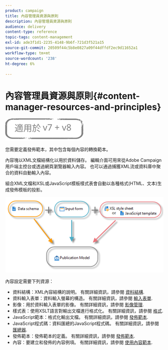 ```yaml
---
product: campaign
title: 內容管理員資源與原則
description: 內容管理員資源與原則
audience: delivery
content-type: reference
topic-tags: content-management
exl-id: ade3f1d1-2235-4148-9b6f-721d3f521a15
source-git-commit: 20509f44c5b8e0827a09f44dffdf2ec9d11652a1
workflow-type: tm+mt
source-wordcount: '238'
ht-degree: 6%

---
```


# 內容管理員資源與原則{#content-manager-resources-and-principles}

![](../../assets/common.svg)

您需要定義發佈範本，其中包含每個內容的轉換範本。

內容塊以XML文檔結構化以用於資料儲存。 編輯介面可用來從Adobe Campaign用戶端主控台或透過網頁瀏覽器輸入內容。 也可以通過捕獲XML流或資料庫中聚合的資料自動輸入內容。

組合XML文檔和XSL或JavaScript模板樣式表會自動以各種格式(HTML、文本)生成發佈模板的投影。

![](assets/d_ncs_content_process.png)

內容設定需要下列資源：

* 資料結構：XML內容結構的說明。 有關詳細資訊，請參閱 [資料結構](data-schemas.md).
* 資料輸入表單：資料輸入螢幕的構造。 有關詳細資訊，請參閱 [輸入表單](input-forms.md).
* 影像：用於資料輸入表單的影像。 有關詳細資訊，請參閱 [影像管理](formatting.md#image-management).
* 樣式表：使用XSLT語言對輸出文檔進行格式化。 有關詳細資訊，請參閱 [格式](formatting.md).
* JavaScript範本：格式化輸出文檔。 有關詳細資訊，請參閱 [發佈範本](publication-templates.md).
* JavaScript程式碼：資料匯總的JavaScript程式碼。 有關詳細資訊，請參閱 [匯總器](publication-templates.md#aggregator).
* 發佈範本：發佈範本的定義。 有關詳細資訊，請參閱 [發佈範本](publication-templates.md).
* 內容：要建立和發佈的內容例項。 有關詳細資訊，請參閱 [使用內容範本](using-a-content-template.md).
